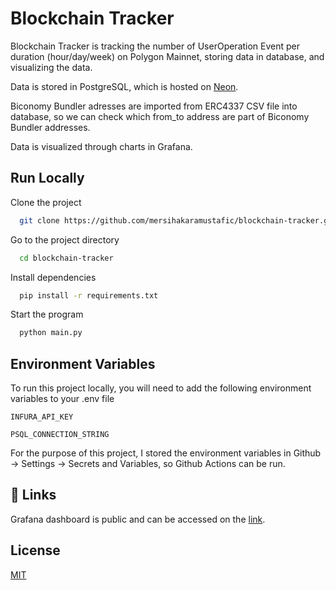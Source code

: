 
# Blockchain Tracker

Blockchain Tracker is tracking the number of UserOperation Event per duration (hour/day/week) on Polygon Mainnet, storing data in database, and visualizing the data.

Data is stored in PostgreSQL, which is hosted on [Neon](https://neon.tech/).

Biconomy Bundler adresses are imported from ERC4337 CSV file into database, so we can check which from_to address are part of Biconomy Bundler addresses.

Data is visualized through charts in Grafana.


## Run Locally

Clone the project

```bash
  git clone https://github.com/mersihakaramustafic/blockchain-tracker.git
```

Go to the project directory

```bash
  cd blockchain-tracker
```

Install dependencies

```bash
  pip install -r requirements.txt
```

Start the program

```bash
  python main.py
```


## Environment Variables

To run this project locally, you will need to add the following environment variables to your .env file

`INFURA_API_KEY`

`PSQL_CONNECTION_STRING`

For the purpose of this project, I stored the environment variables in Github -> Settings -> Secrets and Variables, so Github Actions can be run.


## 🔗 Links
Grafana dashboard is public and can be accessed on the [link](https://karamustaficmersiha.grafana.net/public-dashboards/c8659b7db1ef43448166760a7d772d05?orgId=1&refresh=2h).
## License

[MIT](https://choosealicense.com/licenses/mit/)

